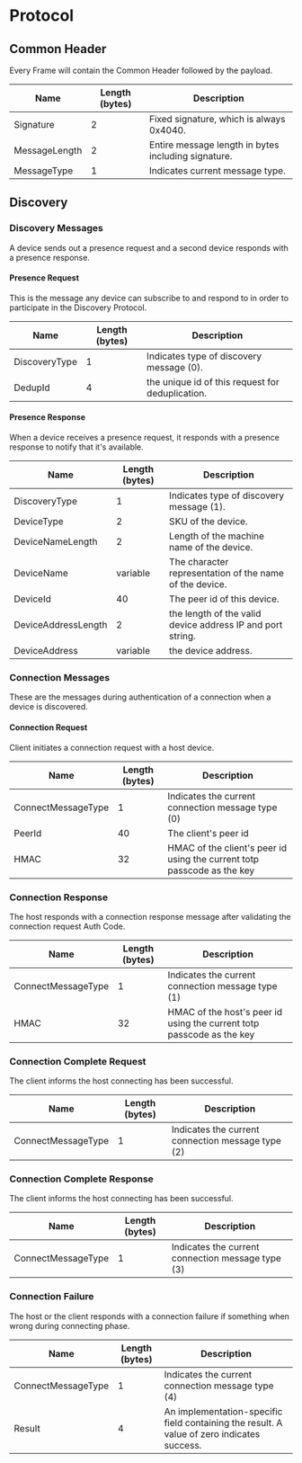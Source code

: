 # Protocol

## Common Header
Every Frame will contain the Common Header followed by the payload.

| Name          | Length (bytes) | Description                                         |
| ------------- | -------------- | --------------------------------------------------- |
| Signature     | 2              | Fixed signature, which is always 0x4040.            |
| MessageLength | 2              | Entire message length in bytes including signature. |
| MessageType   | 1              | Indicates current message type.                     |


<!-- RequestId | 8 | A monotonically increasing number generated on the sending side, that uniquely identifies the message. It can then be used to correlate response messages to their corresponding request message. -->

## Discovery

### Discovery Messages
A device sends out a presence request and a second device responds with a presence response.

#### Presence Request
This is the message any device can subscribe to and respond to in order to participate in the Discovery Protocol.

| Name          | Length (bytes) | Description                                      |
| ------------- | -------------- | ------------------------------------------------ |
| DiscoveryType | 1              | Indicates type of discovery message (0).         |
| DedupId       | 4              | the unique id of this request for deduplication. |

#### Presence Response
When a device receives a presence request, it responds with a presence response to notify that it's available.

| Name                | Length (bytes) | Description                                                |
| ------------------- | -------------- | ---------------------------------------------------------- |
| DiscoveryType       | 1              | Indicates type of discovery message (1).                   |
| DeviceType          | 2              | SKU of the device.                                         |
| DeviceNameLength    | 2              | Length of the machine name of the device.                  |
| DeviceName          | variable       | The character representation of the name of the device.    |
| DeviceId            | 40             | The peer id of this device.                                |
| DeviceAddressLength | 2              | the length of the valid device address IP and port string. |
| DeviceAddress       | variable       | the device address.                                        |

### Connection Messages
These are the messages during authentication of a connection when a device is discovered.

#### Connection Request
Client initiates a connection request with a host device. 

| Name               | Length (bytes) | Description                                                             |
| ------------------ | -------------- | ----------------------------------------------------------------------- |
| ConnectMessageType | 1              | Indicates the current connection message type (0)                       |
| PeerId             | 40             | The client's peer id                                                    |
| HMAC               | 32             | HMAC of the client's peer id using the current totp passcode as the key |

### Connection Response
The host responds with a connection response message after validating the connection request Auth Code.

| Name               | Length (bytes) | Description                                                           |
| ------------------ | -------------- | --------------------------------------------------------------------- |
| ConnectMessageType | 1              | Indicates the current connection message type (1)                     |
| HMAC               | 32             | HMAC of the host's peer id using the current totp passcode as the key |

### Connection Complete Request
The client informs the host connecting has been successful.

| Name               | Length (bytes) | Description                                       |
| ------------------ | -------------- | ------------------------------------------------- |
| ConnectMessageType | 1              | Indicates the current connection message type (2) |

### Connection Complete Response
The client informs the host connecting has been successful.

| Name               | Length (bytes) | Description                                       |
| ------------------ | -------------- | ------------------------------------------------- |
| ConnectMessageType | 1              | Indicates the current connection message type (3) |

### Connection Failure
The host or the client responds with a connection failure if something when wrong during connecting phase.

| Name               | Length (bytes) | Description                                                                                |
| ------------------ | -------------- | ------------------------------------------------------------------------------------------ |
| ConnectMessageType | 1              | Indicates the current connection message type (4)                                          |
| Result             | 4              | An implementation-specific field containing the result. A value of zero indicates success. |
